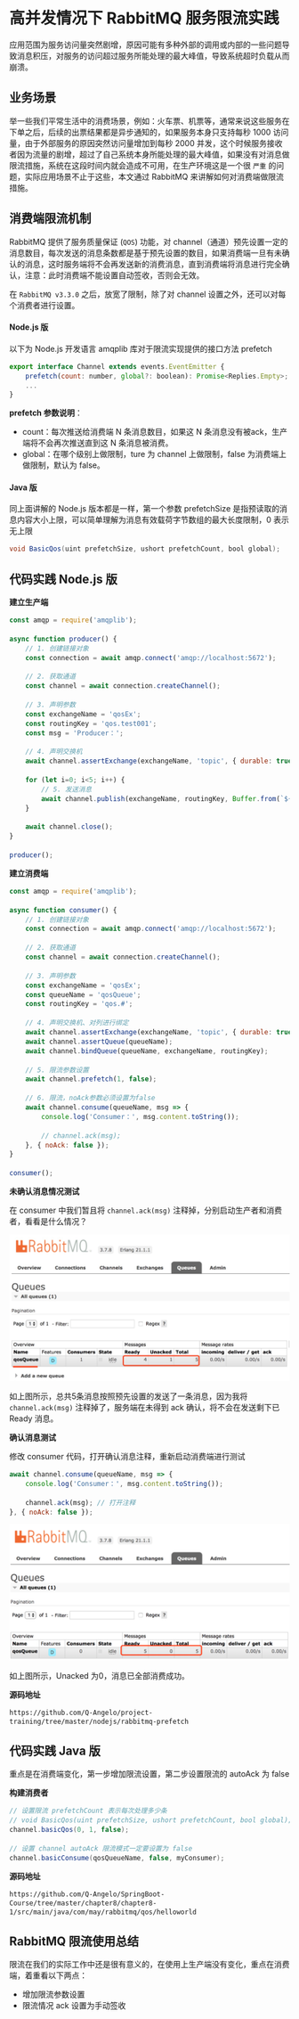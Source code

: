 # 高并发情况下 RabbitMQ 服务限流实践

应用范围为服务访问量突然剧增，原因可能有多种外部的调用或内部的一些问题导致消息积压，对服务的访问超过服务所能处理的最大峰值，导致系统超时负载从而崩溃。

## 业务场景

举一些我们平常生活中的消费场景，例如：火车票、机票等，通常来说这些服务在下单之后，后续的出票结果都是异步通知的，如果服务本身只支持每秒 1000 访问量，由于外部服务的原因突然访问量增加到每秒 2000 并发，这个时候服务接收者因为流量的剧增，超过了自己系统本身所能处理的最大峰值，如果没有对消息做限流措施，系统在这段时间内就会造成不可用，在生产环境这是一个很 ```严重``` 的问题，实际应用场景不止于这些，本文通过 RabbitMQ 来讲解如何对消费端做限流措施。

## 消费端限流机制

RabbitMQ 提供了服务质量保证 (`QOS`) 功能，对 channel（通道）预先设置一定的消息数目，每次发送的消息条数都是基于预先设置的数目，如果消费端一旦有未确认的消息，这时服务端将不会再发送新的消费消息，直到消费端将消息进行完全确认，注意：此时消费端不能设置自动签收，否则会无效。

在 `RabbitMQ v3.3.0` 之后，放宽了限制，除了对 channel 设置之外，还可以对每个消费者进行设置。

#### Node.js 版

以下为 Node.js 开发语言 amqplib 库对于限流实现提供的接口方法 prefetch

```js
export interface Channel extends events.EventEmitter {
    prefetch(count: number, global?: boolean): Promise<Replies.Empty>;
    ...
}
```

**prefetch 参数说明**：

* count：每次推送给消费端 N 条消息数目，如果这 N 条消息没有被ack，生产端将不会再次推送直到这 N 条消息被消费。
* global：在哪个级别上做限制，ture 为 channel 上做限制，false 为消费端上做限制，默认为 false。


#### Java 版

同上面讲解的 Node.js 版本都是一样，第一个参数 prefetchSize 是指预读取的消息内容大小上限，可以简单理解为消息有效载荷字节数组的最大长度限制，0 表示无上限

```java
void BasicQos(uint prefetchSize, ushort prefetchCount, bool global);
```

## 代码实践 Node.js 版

**建立生产端**

```js
const amqp = require('amqplib');

async function producer() {
    // 1. 创建链接对象
    const connection = await amqp.connect('amqp://localhost:5672');

    // 2. 获取通道
    const channel = await connection.createChannel();

    // 3. 声明参数
    const exchangeName = 'qosEx';
    const routingKey = 'qos.test001';
    const msg = 'Producer：';

    // 4. 声明交换机
    await channel.assertExchange(exchangeName, 'topic', { durable: true });
    
    for (let i=0; i<5; i++) {
        // 5. 发送消息
        await channel.publish(exchangeName, routingKey, Buffer.from(`${msg} 第${i}条消息`));
    }

    await channel.close();
}

producer();
```

**建立消费端**

```js
const amqp = require('amqplib');

async function consumer() {
    // 1. 创建链接对象
    const connection = await amqp.connect('amqp://localhost:5672');

    // 2. 获取通道
    const channel = await connection.createChannel();

    // 3. 声明参数
    const exchangeName = 'qosEx';
    const queueName = 'qosQueue';
    const routingKey = 'qos.#';

    // 4. 声明交换机、对列进行绑定
    await channel.assertExchange(exchangeName, 'topic', { durable: true });
    await channel.assertQueue(queueName);
    await channel.bindQueue(queueName, exchangeName, routingKey);
    
    // 5. 限流参数设置
    await channel.prefetch(1, false);

    // 6. 限流，noAck参数必须设置为false
    await channel.consume(queueName, msg => {
        console.log('Consumer：', msg.content.toString());

        // channel.ack(msg);
    }, { noAck: false });
}

consumer();
```

**未确认消息情况测试**

在 consumer 中我们暂且将 `channel.ack(msg)` 注释掉，分别启动生产者和消费者，看看是什么情况？

![](./img/rabbitmq_qos_20190523_001.jpeg)

如上图所示，总共5条消息按照预先设置的发送了一条消息，因为我将 `channel.ack(msg)` 注释掉了，服务端在未得到 ack 确认，将不会在发送剩下已 Ready 消息。

**确认消息测试**

修改 consumer 代码，打开确认消息注释，重新启动消费端进行测试

```js
await channel.consume(queueName, msg => {
    console.log('Consumer：', msg.content.toString());

    channel.ack(msg); // 打开注释
}, { noAck: false });
```

![](./img/rabbitmq_qos_20190523_002.png)

如上图所示，Unacked 为0，消息已全部消费成功。

**源码地址**

```
https://github.com/Q-Angelo/project-training/tree/master/nodejs/rabbitmq-prefetch
```

## 代码实践 Java 版

重点是在消费端变化，第一步增加限流设置，第二步设置限流的 autoAck 为 false

**构建消费者**

```java
// 设置限流 prefetchCount 表示每次处理多少条
// void BasicQos(uint prefetchSize, ushort prefetchCount, bool global);
channel.basicQos(0, 1, false);

// 设置 channel autoAck 限流模式一定要设置为 false
channel.basicConsume(qosQueueName, false, myConsumer);
```

**源码地址**

```
https://github.com/Q-Angelo/SpringBoot-Course/tree/master/chapter8/chapter8-1/src/main/java/com/may/rabbitmq/qos/helloworld
```

## RabbitMQ 限流使用总结

限流在我们的实际工作中还是很有意义的，在使用上生产端没有变化，重点在消费端，着重看以下两点：

* 增加限流参数设置
* 限流情况 ack 设置为手动签收

